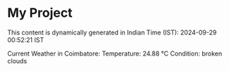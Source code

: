 # My Project

This content is dynamically generated in Indian Time (IST): 2024-09-29 00:52:21 IST


Current Weather in Coimbatore:
Temperature: 24.88 °C
Condition: broken clouds
